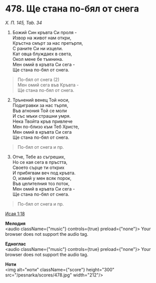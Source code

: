 # 478. Ще стана по-бял от  снега

_Х. П. 145, Tab. 34_

1. Божий Син кръвта Си проля -  
Извор на живот нам откри,  
Кръстна смърт за нас претърпя,  
С раните Си ни изцели.  
Кат овца блуждаех в света,  
Окол мене бе тъмнина.  
Мен омий в кръвта Си сега -  
Ще стана по-бял от снега.  

> По-бял от снега (2)  
> Мен омий сега във Кръвта -  
> Ще стана по-бял от снега.  

2. Трънений венец Той носи,  
Подигравки за нас търпя,  
Във агнония Той се моли  
И със мъки страшни умря.  
Нека Твойта кръв привлече  
Мен по-близо към Теб Христе,  
Мен омий в кръвта Си сега  
Ще стана по-бял от снега.  

> По-бял от снега и пр.  

3. Отче, Тебе аз съгреших,  
Но се кая сега в пръстта,  
Своето сърце ти открих  
И прибягвам веч под кръвта.  
О, измий у мен всяк порок,  
Във целителния тоз поток,  
Мен омий в кръвта Си сега -  
Ще стана по-бял от снега.  

> По-бял от снега и пр.

[Исая 1:18](http://biblia.bg/index.php?k=23&g=1&s=18)

**Мелодия**  
<audio className={"music"} controls={true} preload={"none"}>
    <source src="/pesnarka/mp3/478.mp3" type="audio/mpeg"/>
    Your browser does not support the audio tag.
</audio>

**Едноглас**  
<audio className={"music"} controls={true} preload={"none"}>
    <source src="/pesnarka/transp/478.mp3" type="audio/mpeg"/>
    Your browser does not support the audio tag.
</audio>

**Ноти**  
<img alt="ноти" className={"score"} height="300" src="/pesnarka/scores/478.jpg" width="212"/>

